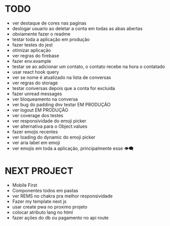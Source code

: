 # TODO

- ver destaque de cores nas paginas
- deslogar usuario ao deletar a conta em todas as abas abertas
- obviamente fazer o readme
- testar toda a aplicação em produção
- fazer testes do jest
- otimizar aplicação
- ver regras do firebase
- fazer env.example
- testar se ao adicionar um contato, o contato recebe na hora o contatado
- usar react hook query
- ver se nome é atualizado na lista de conversas
- ver regras do storage
- testar conversas depois que a conta for excluida
- fazer unread messages
- ver bloqueamento na conversa
- ver bug do padding dnv testar EM PRODUÇÃO
- ver logout EM PRODUÇÃO
- ver coverage dos testes
- ver responsividade do emoji picker
- ver alternativa para o Object.values
- fazer emojis recentes
- ver loading do dynamic do emoji picker
- ver aria label em emoji
- ver emojis em toda a aplicação, principalmente esse 👁️‍🗨️

# NEXT PROJECT

- Mobile First
- Componentes todos em pastas
- ver REMS no chakra pra melhor responsividade
- Fazer my template next js
- usar create pwa no proximo projeto
- colocar atributo lang no html
- fazer ações do db ou pagamento no api route
